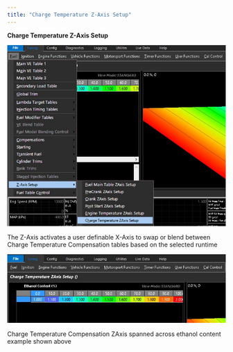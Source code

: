 ```yaml
---
title: "Charge Temperature Z-Axis Setup"
---
```


**Charge Temperature Z-Axis Setup**&nbsp;


![Image](</img/Z Axis17.jpg>)


The Z-Axis activates a user definable X-Axis to swap or blend between Charge Temperature Compensation tables based on the selected runtime&nbsp;


![Image](</img/Z Axis27.jpg>)

Charge Temperature Compensation ZAxis spanned across ethanol content example shown above
